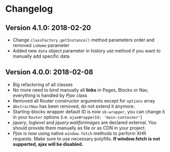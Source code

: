# Changelog

## Version 4.1.0: 2018-02-20

- Change `classFactory.getInstance()` method parameters order and removed `isHome` parameter
- Added new `data` object parameter in history `add` method if you want to manually add specific data

## Version 4.0.0: 2018-02-08

- Big refactoring of all classes
- No more need to bind manually all **links** in Pages, Blocks or Nav, everything is handled by *Pjax* class
- Removed all Router constructor arguments except for `options` array
- `AbstractNav` has been removed, do not extend it anymore.
- Starting-blocks wrapper default ID is now `sb-wrapper`, you can change it in your `Router` options (i.e. `ajaxWrapperId: 'main-container'`)
- *jquery*, *loglevel* and *jquery.waitforimages* are declared external. You should provide them manually as file or as CDN in your project.
- *Pjax* is now using native `window.fetch` methods to perform XHR requests. Make sure to use necessary polyfills. **If window.fetch is not supported, ajax will be disabled.**

